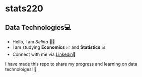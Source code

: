 # stats220
## Data Technologies💻
* Hello, I am *Selina* 🧚‍♀️
* I am studying **Economics** 📈 and **Statistics** 📊
* Connect with me via [Linkedin](www.linkedin.com/in/selina-yang-0aa714234)💬

I have made this repo to share my progress and learning on data technoloiges! 👾
